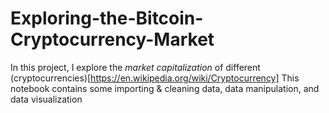 # Exploring-the-Bitcoin-Cryptocurrency-Market
In this project, I explore the *market capitalization* of different (cryptocurrencies)[https://en.wikipedia.org/wiki/Cryptocurrency] 
This notebook contains some importing & cleaning data, data manipulation, and data visualization
